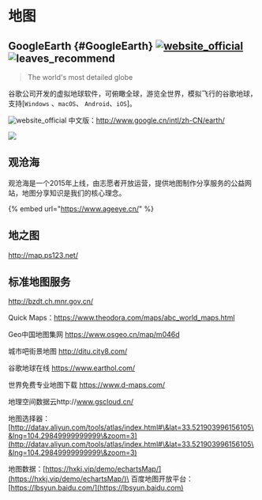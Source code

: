# 地图

## GoogleEarth {#GoogleEarth} [![website_official](https://gitbook07.oss-cn-hangzhou.aliyuncs.com/website_official.svg)](https://www.google.com/earth/) ![leaves_recommend](https://gitbook07.oss-cn-hangzhou.aliyuncs.com/leaves_rec.svg)

> The world's most detailed globe

谷歌公司开发的虚拟地球软件，可俯瞰全球，游览全世界，模拟飞行的谷歌地球，支持[`Windows` 、`macOS`、 `Android`、`iOS`]。

![website_official](https://gitbook07.oss-cn-hangzhou.aliyuncs.com/website_official.svg) 中文版：http://www.google.cn/intl/zh-CN/earth/

![](../../.gitbook/assets/z-study-sci-gis-googleearth.png)

## 观沧海

观沧海是一个2015年上线，由志愿者开放运营，提供地图制作分享服务的公益网站，地图分享知识是我们的核心理念。&#x20;

{% embed url="https://www.ageeye.cn/" %}

## 地之图

http://map.ps123.net/

## 标准地图服务

http://bzdt.ch.mnr.gov.cn/

Quick Maps：https://www.theodora.com/maps/abc_world_maps.html




Geo中国地图集网 https://www.osgeo.cn/map/m046d



城市吧街景地图 http://ditu.city8.com/



谷歌地球在线 https://www.earthol.com/



世界免费专业地图下载 https://www.d-maps.com/



地理空间数据云http://www.gscloud.cn/

地图选择器：[http://datav.aliyun.com/tools/atlas/index.html#\&lat=33.521903996156105\&lng=104.29849999999999\&zoom=3](http://datav.aliyun.com/tools/atlas/index.html#\&lat=33.521903996156105\&lng=104.29849999999999\&zoom=3)

地图数据：[https://hxkj.vip/demo/echartsMap/](https://hxkj.vip/demo/echartsMap/)\
百度地图开放平台：[https://lbsyun.baidu.com/](https://lbsyun.baidu.com)

